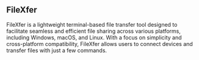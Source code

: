 ## FileXfer
FileXfer is a lightweight terminal-based file transfer tool designed to facilitate seamless and efficient file sharing across various platforms,
 including Windows, macOS, and Linux. With a focus on simplicity and cross-platform compatibility,
  FileXfer allows users to connect devices and transfer files with just a few commands.